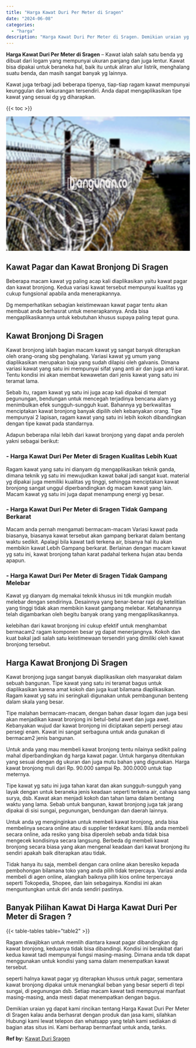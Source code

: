 ```yaml
---
title: "Harga Kawat Duri Per Meter di Sragen"
date: "2024-06-08"
categories: 
  - "harga"
description: "Harga Kawat Duri Per Meter di Sragen. Demikian uraian yg dapat kami rincikan tentang Harga Kawat Duri Per Meter di Sragen kalau anda berhasrat dengan produk..."
---
```


**Harga Kawat Duri Per Meter di Sragen** – Kawat ialah salah satu benda yg dibuat dari logam yang mempunyai ukuran panjang dan juga lentur. Kawat bisa dipakai untuk beraneka hal, baik itu untuk aliran alur listrik, menghalang suatu benda, dan masih sangat banyak yg lainnya.

Kawat juga terbagi jadi beberapa tipenya, tiap-tiap ragam kawat mempunyai keunggulan dan kekurangan tersendiri. Anda dapat mengaplikasikan tipe kawat yang sesuai dg yg diharapkan.

{{< toc >}}

![Harga Kawat Duri Per Meter di Sragen](/images/jual-kawat-murah43.png)

## Kawat Pagar dan Kawat Bronjong Di Sragen

Beberapa macam kawat yg paling acap kali diaplikasikan yaitu kawat pagar dan kawat bronjong. Kedua variasi kawat tersebut mempunyai kualitas yg cukup fungsional apabila anda menerapkannya.

Dg memperhatikan sebagian keistimewaan kawat pagar tentu akan membuat anda berhasrat untuk menerapkannya. Anda bisa mengaplikasikannya untuk kebutuhan khusus supaya paling tepat guna.

## Kawat Bronjong Di Sragen

Kawat bronjong ialah bagian macam kawat yg sangat banyak diterapkan oleh orang-orang sbg penghalang. Variasi kawat yg umum yang diaplikasikan merupakan baja yang sudah dilapisi oleh galvanis. Dimana variasi kawat yang satu ini mempunyai sifat yang anti air dan juga anti karat. Tentu kondisi ini akan membat kewawetan dari jenis kawat yang satu ini teramat lama.

Sebab itu, ragam kawat yg satu ini juga acap kali dipakai di tempat pegunungan, bendungan untuk mencegah terjadinya bencana alam yg menimbulkan efek sungguh-sungguh kuat. Bahannya yg berkwalitas menciptakan kawat bronjong banyak dipilih oleh kebanyakan orang. Tipe mempunyai 2 lapisan, ragam kawat yang satu ini lebih kokoh dibandingkan dengan tipe kawat pada standarnya.

Adapun beberapa nilai lebih dari kawat bronjong yang dapat anda peroleh yakni sebagai berikut:

### \- Harga Kawat Duri Per Meter di Sragen Kualitas Lebih Kuat

Ragam kawat yang satu ini dianyam dg mengaplikasikan teknik ganda, dimana teknik yg satu ini mewujudkan kawat bakal jadi sangat kuat. material yg dipakai juga memiliki kualitas yg tinggi, sehingga menciptakan kawat bronjong sangat unggul diperbandingkan dg macam kawat yang lain. Macam kawat yg satu ini juga dapat menampung energi yg besar.

### \- Harga Kawat Duri Per Meter di Sragen Tidak Gampang Berkarat

Macam anda pernah mengamati bermacam-macam Variasi kawat pada biasanya, biasanya kawat tersebut akan gampang berkarat dalam bentang waktu sedikit. Apalagi bila kawat tadi terkena air, bisanya hal itu akan membikin kawat Lebih Gampang berkarat. Berlainan dengan macam kawat yg satu ini, kawat bronjong tahan karat padahal terkena hujan atau benda apapun.

### \- Harga Kawat Duri Per Meter di Sragen Tidak Gampang Melebar

Kawat yg dianyam dg memakai teknik khusus ini tdk mungkin mudah melebar dengan sendirinya. Desainnya yang benar-benar rapi dg ketelitian yang tinggi tidak akan membikin kawat gampang melebar. Ketahanannya telah digambarkan oleh begitu banyak orang yang mengaplikasikannya.

kelebihan dari kawat bronjong ini cukup efektif untuk menghambat bermacam2 ragam komponen besar yg dapat menerjangnya. Kokoh dan kuat bakal jadi salah satu keistimewaan tersendiri yang dimiliki oleh kawat bronjong tersebut.

## Harga Kawat Bronjong Di Sragen

Kawat bronjong juga sangat banyak diaplikasikan oleh masyarakat dalam sebuah bangunan. Tipe kawat yang satu ini teramat bagus untuk diaplikasikan karena amat kokoh dan juga kuat bilamana diaplikasikan. Ragam kawat yg satu ini seringkali digunakan untuk pembangunan benteng dalam skala yang besar.

Tipe malahan bermacam-macam, dengan bahan dasar logam dan juga besi akan menjadikan kawat bronjong ini betul-betul awet dan juga awet. Kebanyakan wujud dar kawat bronjong ini diciptakan seperti persegi atau persegi enam. Kawat ini sangat serbaguna untuk anda gunakan di bermacam2 jenis bangunan.

Untuk anda yang mau membeli kawat bronjong tentu nilainya sedikit paling mahal diperbandingkan dg harga kawat pagar. Untuk harganya ditentukan yang sesuai dengan dg ukuran dan juga mutu bahan yang digunakan. Harga kawat bronjong muli dari Rp. 90.000 sampai Rp. 300.0000 untuk tiap meternya.

Tipe kawat yg satu ini juga tahan karat dan akan sungguh-sungguh yang layak dengan untuk beraneka jenis keadaan seperti terkena air, cahaya sang surya, dsb. Kawat akan menjadi kokoh dan tahan lama dalam bentang waktu yang lama. Sebab untuk bangunan, kawat bronjong juga tak jarang dipakai di sisi sungai, pegunungan, bendungan dan daerah lainnya.

Untuk anda yg menginginkan untuk membeli kawat bronjong, anda bisa membelinya secara online atau di supplier terdekat kami. Bila anda membeli secara online, ada resiko yang bisa diperoleh sebab anda tidak bisa mengecek kondisinya secara langsung. Berbeda dg membeli kawat bronjong secara biasa yang akan mengenal keadaan dari kawat bronjong itu sendiri apakah baik diterapkan atau tidak.

Tidak hanya itu saja, membeli dengan cara online akan beresiko kepada pembohongan bilamana toko yang anda pilih tidak terpercaya. Variasi anda membeli di agen online, alangkah baiknya pilih kios online terpercaya seperti Tokopedia, Shopee, dan lain sebagainya. Kondisi ini akan menguntungkan untuk diri anda sendiri pastinya.

## Banyak Pilihan Kawat Di Harga Kawat Duri Per Meter di Sragen ?

{{< table-tables table="table2" >}}

Ragam diwajibkan untuk memlih diantara kawat pagar dibandingkan dg kawat bronjong, keduanya tidak bisa dibandingi. Kondisi ini berakibat dari kedua kawat tadi mempunyai fungsi masing-masing. Dimana anda tdk dapat menggunakan untuk kondisi yang sama dalam menempatkan kawat tersebut.

seperti halnya kawat pagar yg diterapkan khusus untuk pagar, sementara kawat bronjong dipakai untuk menangkal beban yang besar seperti di tepi sungai, di pegunungan dsb. Setiap macam kawat tadi mempunyai manfaat masing-masing, anda mesti dapat menempatkan dengan bagus.

Demikian uraian yg dapat kami rincikan tentang Harga Kawat Duri Per Meter di Sragen kalau anda berhasrat dengan produk dan jasa kami, silahkan Hubungi kami lewat telepon dan whatsapp yang telah kami sediakan di bagian atas situs ini. Kami berharap bermanfaat untuk anda, tanks.

**Ref by:** [Kawat Duri Sragen](https://id.wikipedia.org/wiki/Kawat)
